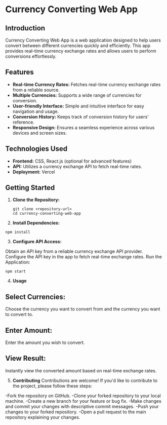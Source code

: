 # Currency Converting Web App

## Introduction

Currency Converting Web App is a web application designed to help users convert between different currencies quickly and efficiently. This app provides real-time currency exchange rates and allows users to perform conversions effortlessly.

## Features

- **Real-time Currency Rates:** Fetches real-time currency exchange rates from a reliable source.
- **Multiple Currencies:** Supports a wide range of currencies for conversion.
- **User-friendly Interface:** Simple and intuitive interface for easy navigation and usage.
- **Conversion History:** Keeps track of conversion history for users' reference.
- **Responsive Design:** Ensures a seamless experience across various devices and screen sizes.

## Technologies Used

- **Frontend:** CSS, React.js (optional for advanced features)
- **API:** Utilizes a currency exchange API to fetch real-time rates.
- **Deployment:** Vercel

## Getting Started

1. **Clone the Repository:**
   ```
   git clone <repository-url>
   cd currency-converting-web-app
   ```
   
2. **Install Dependencies:**

```
npm install
```

3. **Configure API Access:**

Obtain an API key from a reliable currency exchange API provider.
Configure the API key in the app to fetch real-time exchange rates.
Run the Application:

```
npm start
```
4. **Usage**

## Select Currencies:

 Choose the currency you want to convert from and the currency you want to convert to.
## Enter Amount:

Enter the amount you wish to convert.
## View Result:

Instantly view the converted amount based on real-time exchange rates.


5. **Contributing**
Contributions are welcome! If you'd like to contribute to the project, please follow these steps:

-Fork the repository on GitHub.
-Clone your forked repository to your local machine.
-Create a new branch for your feature or bug fix.
-Make changes and commit your changes with descriptive commit messages.
-Push your changes to your forked repository.
-Open a pull request to the main repository explaining your changes.
